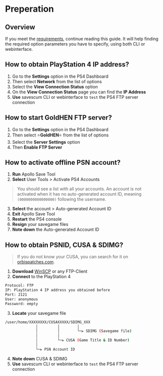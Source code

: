 # Preperation

## Overview
If you meet the [requirements](/guide/quick-start#requirements), continue reading this guide. It will help finding the required option parameters you have to specify, using both CLI or webinterface.

## How to obtain PlayStation 4 IP address?

1. Go to the **Settings** option in the PS4 Dashboard
2. Then select **Network** from the list of options
3. Select the **View Connection Status** option
4. On the **View Connection Status** page you can find the **IP Address**
5. **Use** savescum CLI or webinterface to `test` the PS4 FTP server connection

## How to start GoldHEN FTP server?

1. Go to the **Settings** option in the PS4 Dashboard
2. Then select :star:**GoldHEN**:star:  from the list of options
3. Select the **Server Settings** option
4. Then **Enable FTP Server**

## How to activate offline PSN account?

1. **Run** Apollo Save Tool
2. **Select** User Tools > Activate PS4 Accounts

> You should see a list with all your accounts. An account is not activated when it has no auto-generated account ID, meaning `(0000000000000000)` following the username.

3. **Select** the account > Auto-generated Account ID
4. **Exit** Apollo Save Tool
5. **Restart** the PS4 console
6. **Resign** your savegame files
7. **Note down** the Auto-generated Account ID

## How to obtain PSNID, CUSA & SDIMG?

> If you do not know your CUSA, you can search for it on [orbispatches.com](https://orbispatches.com).

1. **Download** [WinSCP](https://winscp.net/eng/download.php) or any FTP-Client
2. **Connect** to the PlayStation 4

```sh
Protocol: FTP
IP: PlayStation 4 IP address you obtained before
Port: 2121
User: anonymous
Password: empty
```

3. **Locate** your savegame file

```sh
/user/home/XXXXXXXX/CUSAXXXXX/SDIMG_XXX
              │         │        │
              │         │        └─⫸ SDIMG (Savegame file)
              │         │
              │         └─⫸ CUSA (Game Title & ID Number)
              │
              └─⫸ PSN Account ID
```

4. **Note down** CUSA & SDIMG
5. **Use** savescum CLI or webinterface to `test` the PS4 FTP server connection

